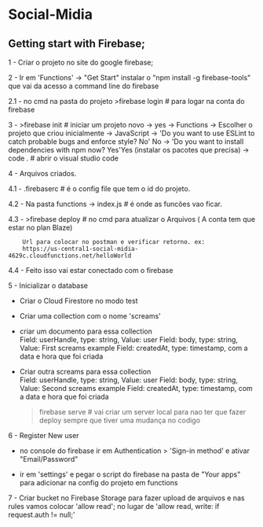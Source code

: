 # Social-Midia
 
## Getting start with Firebase;

   1 - Criar o projeto no site do google firebase;

   2 - Ir em 'Functions' -> "Get Start"
	instalar o "npm install -g firebase-tools" que vai da acesso a command line do firebase

   2.1 - no cmd na pasta do projeto 
	>firebase login # para logar na conta do firebase

   3 - >firebase init # iniciar um projeto novo 
 	-> yes
	-> Functions
	-> Escolher o projeto que criou inicialmente 
	-> JavaScript
	-> 'Do you want to use ESLint to catch probable bugs and enforce style? No' No
	-> 'Do you want to install dependencies with npm now? Yes'Yes (instalar os pacotes que precisa)
	-> code . 	# abrir o visual studio code

   4 - Arquivos criados.
   
   4.1 - .firebaserc 	# é o config file que tem o id do projeto.
   
   4.2 - Na pasta functions -> index.js 	# é onde as funcões vao ficar.
   
   4.3 - >firebase deploy  	# no cmd para atualizar o Arquivos ( A conta tem que estar no plan Blaze)
   
        Url para colocar no postman e verificar retorno. ex:
        https://us-central1-social-midia-4629c.cloudfunctions.net/helloWorld
	
   4.4 - Feito isso vai estar conectado com o firebase

5 - Inicializar o database

   - Criar o Cloud Firestore no modo test

   - Criar uma collection com o nome 'screams'
   - criar um documento para essa collection   
       Field: userHandle, type: string, Value: user
       Field: body, type: string, Value: First screams example
       Field: createdAt, type: timestamp, com a data e hora que foi criada

   - Criar outra screams para essa collection  
       Field: userHandle, type: string, Value: user
       Field: body, type: string, Value: Second screams example
       Field: createdAt, type: timestamp, com a data e hora que foi criada
    
       >firebase serve # vai criar um server local para nao ter que fazer deploy sempre que tiver uma mudança no codigo

6 - Register New user

   - no console do firebase ir em Authentication > 'Sign-in method' e ativar "Email/Password"

   - ir em 'settings' e pegar o script do firebase na pasta de "Your apps" para adicionar na config do projeto em functions

        
7 - Criar bucket no Firebase Storage para fazer upload de arquivos e nas rules vamos colocar 'allow read'; no lugar de 'allow read, write: if request.auth != null;'
